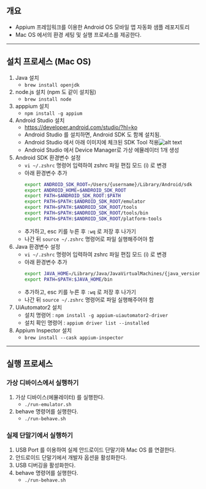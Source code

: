 ## 개요
- Appium 프레임워크를 이용한 Android OS 모바일 앱 자동화 샘플 레포지토리
- Mac OS 에서의 환경 세팅 및 실행 프로세스를 제공한다.

---
## 설치 프로세스 (Mac OS)
1. Java 설치
    - `brew install openjdk`
2. node.js 설치 (npm 도 같이 설치됨)
    - `brew install node`
3. apppium 설치
    - `npm install -g appium`
4. Android Studio 설치
    - https://developer.android.com/studio/?hl=ko
    - Android Studio 를 설치하면, Android SDK 도 함께 설치됨.
    - Android Studio 에서 아래 이미지에 체크된 SDK Tool 적용![alt text](image.png)
    - Android Studio 에서 Device Manager로 가상 에뮬레이터 1개 생성
5. Android SDK 환경변수 설정
    - `vi ~/.zshrc` 명령어 입력하여 zshrc 파일 편집 모드 (i) 로 변경
    - 아래 환경변수 추가
        ```bash
        export ANDROID_SDK_ROOT=/Users/{username}/Library/Android/sdk
        export ANDROID_HOME=$ANDROID_SDK_ROOT
        export PATH=$ANDROID_SDK_ROOT:$PATH
        export PATH=$PATH:$ANDROID_SDK_ROOT/emulator
        export PATH=$PATH:$ANDROID_SDK_ROOT/tools
        export PATH=$PATH:$ANDROID_SDK_ROOT/tools/bin
        export PATH=$PATH:$ANDROID_SDK_ROOT/platform-tools
    - 추가하고, esc 키를 누른 후 `:wq` 로 저장 후 나가기
    - 나간 뒤 `source ~/.zshrc` 명령어로 파일 실행해주어야 함
6. Java 환경변수 설정
    - `vi ~/.zshrc` 명령어 입력하여 zshrc 파일 편집 모드 (i) 로 변경
    - 아래 환경변수 추가
        ```bash
        export JAVA_HOME=/Library/Java/JavaVirtualMachines/{java_version}/Content/Home
        export PATH=$PATH:$JAVA_HOME/bin
        ```
    - 추가하고, esc 키를 누른 후 `:wq` 로 저장 후 나가기
    - 나간 뒤 `source ~/.zshrc` 명령어로 파일 실행해주어야 함
7. UiAutomator2 설치
    - 설치 명령어 : `npm install -g appium-uiautomator2-driver`
    - 설치 확인 명령어 : `appium driver list --installed`
8. Appium Inspector 설치
    - `brew install --cask appium-inspector`
---
## 실행 프로세스
### 가상 디바이스에서 실행하기
1. 가상 디바이스(에뮬레이터) 를 실행한다.
    - `./run-emulator.sh`
2. behave 명령어를 실행한다.
    - `./run-behave.sh`

### 실제 단말기에서 실행하기
1. USB Port 를 이용하여 실제 안드로이드 단말기와 Mac OS 를 연결한다.
2. 안드로이드 단말기에서 개발자 옵션을 활성화한다.
3. USB 디버깅을 활성화한다.
4. behave 명령어를 실행한다.
    - `./run-behave.sh`


